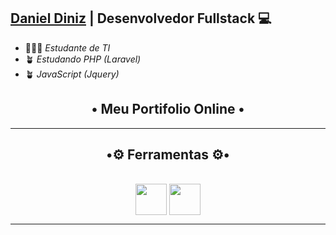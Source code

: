 ## [Daniel Diniz](https://github.com/DanDiniz) | Desenvolvedor Fullstack 💻

- 👨🏾‍🎓 *Estudante de TI*
- 🪴 *Estudando PHP (Laravel)*
- 🪴 *JavaScript (Jquery)*
 
<h2 align = "center">• Meu Portifolio Online •</h2>



***
<h2 align = "center">•⚙️ Ferramentas ⚙️•</h2>
<div style="display:inline_block" align = "center"><br>   
   <img align = "center" width = "50" margin="50"src="https://cdn.jsdelivr.net/gh/devicons/devicon/icons/windows8/windows8-original.svg" />
   <img align = "center" width = "50" src="https://cdn.jsdelivr.net/gh/devicons/devicon/icons/vscode/vscode-original.svg" />         
</div>

***


